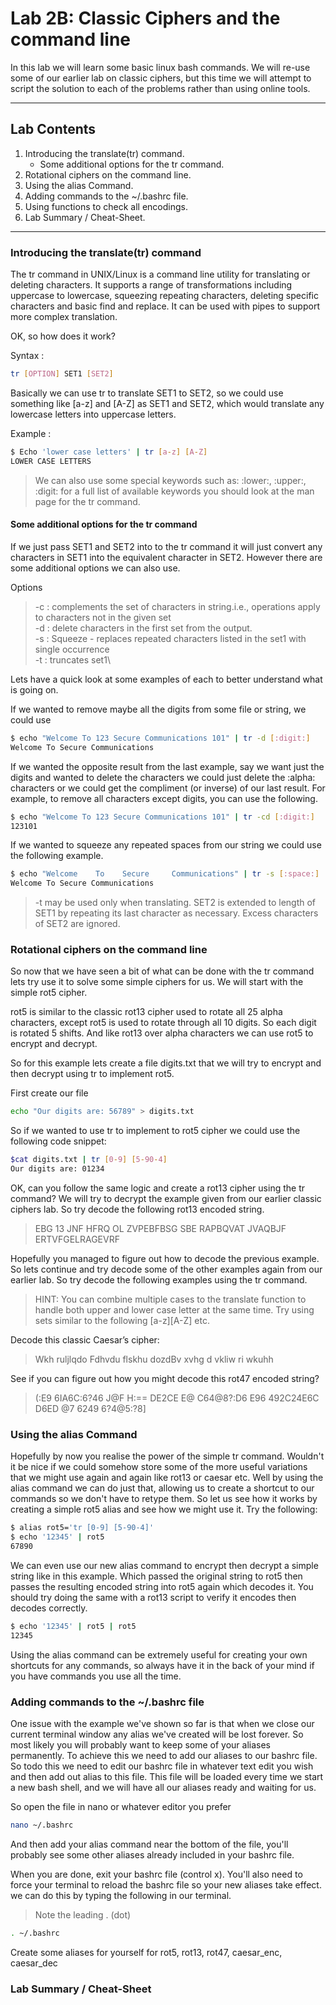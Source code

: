 # Lab 2B: Classic Ciphers and the command line

In this lab we will learn some basic linux bash commands. We will re-use some of our earlier lab on classic ciphers, but this time we will attempt to script the solution to each of the problems rather than using online tools.

___

## Lab Contents

1. Introducing the translate(tr) command.
    + Some additional options for the tr command.
2. Rotational ciphers on the command line.
3. Using the alias Command.
4. Adding commands to the ~/.bashrc file.
5. Using functions to check all encodings.
6. Lab Summary / Cheat-Sheet.

___

### Introducing the translate(tr) command

The tr command in UNIX/Linux is a command line utility for translating or deleting characters. It supports a range of transformations including uppercase to lowercase, squeezing repeating characters, deleting specific characters and basic find and replace. It can be used with pipes to support more complex translation.

OK, so how does it work?

Syntax :

```bash
tr [OPTION] SET1 [SET2]
```

Basically we can use tr to translate SET1 to SET2, so we could use something like [a-z] and [A-Z] as SET1 and SET2, which would translate any lowercase letters into uppercase letters.

Example :

```bash
$ Echo 'lower case letters' | tr [a-z] [A-Z]
LOWER CASE LETTERS
```

> We can also use some special keywords such as: :lower:, :upper:, :digit: for a full list of available keywords you should look at the man page for the tr command.

#### Some additional options for the tr command

If we just pass SET1 and SET2 into to the tr command it will just convert any characters in SET1 into the equivalent character in SET2. However there are some additional options we can also use.

Options
>-c : complements the set of characters in string.i.e., operations apply to characters not in the given set\
>-d : delete characters in the first set from the output.\
>-s : Squeeze - replaces repeated characters listed in the set1 with single occurrence\
>-t : truncates set1\

Lets have a quick look at some examples of each to better understand what is going on.

If we wanted to remove maybe all the digits from some file or string, we could use

```bash
$ echo "Welcome To 123 Secure Communications 101" | tr -d [:digit:]
Welcome To Secure Communications
```

If we wanted the opposite result from the last example, say we want just the digits and wanted to delete the characters we could just delete the :alpha: characters or we could get the compliment (or inverse) of our last result. For example, to remove all characters except digits, you can use the following.

```bash
$ echo "Welcome To 123 Secure Communications 101" | tr -cd [:digit:]
123101
```

If we wanted to squeeze any repeated spaces from our string we could use the following example.

```bash
$ echo "Welcome    To    Secure     Communications" | tr -s [:space:] ' '
Welcome To Secure Communications
```

> -t  may  be  used only when translating.  SET2 is extended to length of SET1 by repeating its last character as necessary.
> Excess  characters of  SET2  are  ignored.

### Rotational ciphers on the command line

So now that we have seen a bit of what can be done with the tr command lets try use it to solve some simple ciphers for us. We will start with the simple rot5 cipher.

rot5 is similar to the classic rot13 cipher used to rotate all 25 alpha characters, except rot5 is used to rotate through all 10 digits. So each digit is rotated 5 shifts. And like rot13 over alpha characters we can use rot5 to encrypt and decrypt.

So for this example lets create a file digits.txt that we will try to encrypt and then decrypt using tr to implement rot5.

First create our file

```bash
echo "Our digits are: 56789" > digits.txt
```

So if we wanted to use tr to implement to rot5 cipher we could use the following code snippet:

```bash
$cat digits.txt | tr [0-9] [5-90-4]
Our digits are: 01234
```

OK, can you follow the same logic and create a rot13 cipher using the tr command? We will try to decrypt the example given from our earlier classic ciphers lab. So try decode the following rot13 encoded string.

> EBG 13 JNF HFRQ OL ZVPEBFBSG SBE RAPBQVAT JVAQBJF ERTVFGELRAGEVRF

Hopefully you managed to figure out how to decode the previous example. So lets continue and try decode some of the other examples again from our earlier lab. So try decode the following examples using the tr command.

> HINT: You can combine multiple cases to the translate function to handle both upper and lower case letter at the same time. Try using sets similar to the following [a-z][A-Z] etc.

Decode this classic Caesar’s cipher:
> Wkh ruljlqdo Fdhvdu flskhu dozdBv xvhg d vkliw ri wkuhh

See if you can figure out how you might decode this rot47 encoded string?
>(:E9 6IA6C:6?46 J@F H:== DE2CE E@ C64@8?:D6 E96 492C24E6C D6ED @7 6249 6?4@5:?8]

### Using the alias Command

Hopefully by now you realise the power of the simple tr command. Wouldn't it be nice if we could somehow store some of the more useful variations that we might use again and again like rot13 or caesar etc. Well by using the alias command we can do just that, allowing us to create a shortcut to our commands so we don't have to retype them. So let us see how it works by creating a simple rot5 alias and see how we might use it. Try the following:

```bash
$ alias rot5='tr [0-9] [5-90-4]'
$ echo '12345' | rot5
67890
```

We can even use our new alias command to encrypt then decrypt a simple string like in this example. Which passed the original string to rot5 then passes the resulting encoded string into rot5 again which decodes it. You should try doing the same with a rot13 script to verify it encodes then decodes correctly.

```bash
$ echo '12345' | rot5 | rot5
12345
```

Using the alias command can be extremely useful for creating your own shortcuts for any commands, so always have it in the back of your mind if you have commands you use all the time.

### Adding commands to the ~/.bashrc file

One issue with the example we've shown so far is that when we close our current terminal window any alias we've created will be lost forever. So most likely you will probably want to keep some of your aliases permanently. To achieve this we need to add our aliases to our bashrc file. So todo this we need to edit our bashrc file in whatever text edit you wish and then add out alias to this file. This file will be loaded every time we start a new bash shell, and we will have all our aliases ready and waiting for us.

So open the file in nano or whatever editor you prefer

```bash
nano ~/.bashrc
```

And then add your alias command near the bottom of the file, you'll probably see some other aliases already included in your bashrc file.

When you are done, exit your bashrc file (control x). You'll also need to force your terminal to reload the bashrc file so your new aliases take effect. we can do this by typing the following in our terminal.

> Note the leading . (dot)

```bash
. ~/.bashrc
```

Create some aliases for yourself for rot5, rot13, rot47, caesar_enc, caesar_dec

### Lab Summary / Cheat-Sheet
